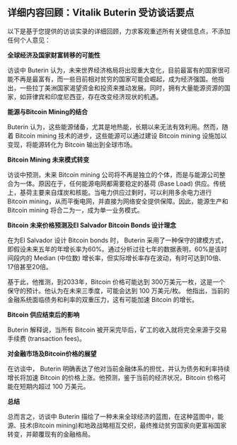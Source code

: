 ## 详细内容回顾：Vitalik Buterin 受访谈话要点

以下是基于您提供的访谈实录的详细回顾，力求客观重述所有关键信息点，不添加任何个人意见：

**全球经济及国家财富转移的可能性**

访谈中 Buterin 认为，未来世界经济格局将出现重大变化，目前最富有的国家很可能不再是最富有，而一些目前相对贫穷的国家可能会崛起，成为经济强国。他指出，一些拉丁美洲国家渴望资金和投资来推动发展。同时，拥有大量能源资源的国家，如菲律宾和印度尼西亚，存在改变经济现状的机遇。

**能源与Bitcoin Mining的结合**

Buterin 认为，这些能源储备，尤其是地热能，长期以来无法有效利用。然而，随着 Bitcoin mining 技术的进步，这些能源可以通过建设 Bitcoin mining 设施加以变现，将能源转化为 Bitcoin 输出到全球市场。

**Bitcoin Mining 未来模式转变**

访谈中预测，未来 Bitcoin mining 公司将不再是独立的个体，而是与能源公司整合为一体。原因在于，任何能源电网都需要稳定的基荷 (Base Load) 供应。传统上，基荷主要来自煤炭和核能。当电力供应过剩时，可以利用多余电力进行 Bitcoin mining，从而平衡电网，并直接为网络安全提供保障。因此，能源生产和Bitcoin mining 将合二为一，成为单一业务模式。

**Bitcoin 未来价格预测及El Salvador Bitcoin Bonds 设计理念**

在为El Salvador 设计 Bitcoin bonds 时， Buterin 采用了一种保守的建模方式，即假设未来五年的年增长率为60%。通过分析过往七年的数据表明，60%是该时间段内的 Median (中位数) 增长率，但实际增长率存在波动，有时可达到10倍、17倍甚至20倍。 

基于此，他推测，到2033年，Bitcoin 价格可能达到 300万美元一枚，这是一个保守的预计。他认为在未来三季度，可能会达到 100 万美元/枚。 他指出，当前的金融系统面临债务和利率的双重压力，这有可能加速 Bitcoin 的增长。

**Bitcoin 供应结束后的影响**

Buterin 解释说，当所有 Bitcoin 被开采完毕后，矿工的收入就将完全来源于交易手续费 (transaction fees)。

**对金融市场及Bitcoin价格的展望**

在访谈中， Buterin 明确表达了他对当前金融体系的担忧，并认为债务和利率持续增长将加速 Bitcoin 的价格上涨。他预测，鉴于当前的经济状况，Bitcoin 价格可能在短期内超过 100 万美元。

**总结**

总而言之，访谈中 Buterin 描绘了一种未来全球经济的蓝图，在这种蓝图中，能源、技术(Bitcoin mining)和地政战略相互交织，最终推动贫穷国家向更富裕国家转变，并颠覆现有的金融格局。